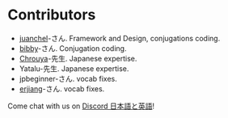 # Contributors

- [juanchel](https://github.com/juanchel)-さん. Framework and Design, conjugations coding.
- [bibby](https://github.com/bibby)-さん. Conjugation coding.
- [Chrouya](https://github.com/Chrouya)-先生. Japanese expertise.
- Yatalu-先生. Japanese expertise.
- jpbeginner-さん. vocab fixes.
- [erjiang](https://github.com/erjiang)-さん. vocab fixes.

Come chat with us on [Discord 日本語と英語](https://discord.gg/0eIsYvFQul270V1L)!
